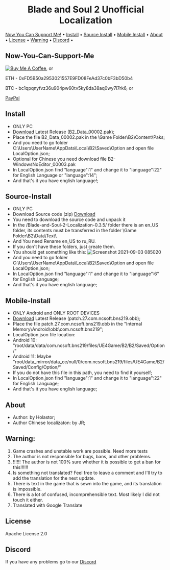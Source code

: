 <h1 align="center">
  <br>
  Blade and Soul 2 Unofficial Localization
  <br>
</h1>
  <a href="#Now-You-Can-Support-Me">Now You Can Support Me!</a> •
  <a href="#Install">Install</a> •
  <a href="#Source-Install">Source Install</a> •
  <a href="#Mobile-Install">Mobile Install</a> •
  <a href="#About">About</a> •
  <a href="#License">License</a> •
  <a href="#Warning">Warning</a> •
  <a href="#Discord">Discord</a> •
</p>


## Now-You-Can-Support-Me

<a href="https://www.buymeacoffee.com/Holastor" target="_blank"><img src="https://www.buymeacoffee.com/assets/img/custom_images/orange_img.png" alt="Buy Me A Coffee" style="height: auto !important;width: auto !important;" ></a>, or

ETH - 0xFD5B50a2953021557E9FD08FeAd37c0bF3bD50b4

BTC - bc1qpqnyfvz36u904pw60tv5ky8da38aq0wy7l7rk6, or

[PayPal](https://www.paypal.me/holastor)

## Install

* ONLY PC
* [Download](https://github.com/Holastor/Blade-and-Soul-2-Localization/releases/tag/0.6.1) Latest Release (B2_Data_00002.pak);
* Place the file B2_Data_00002.pak in the \Game Folder\B2\Content\Paks;
* And you need to go folder C:\Users\UserName\AppData\Local\B2\Saved\Option and open file LocalOption.json;
* Optional for Chinese you need download file B2-WindowsNoEditor_00003.pak
* In LocalOption.json find "language":1" and change it to "language":22" for English Language or "language":14";
* And that's it you have english language!;

## Source-Install
* ONLY PC
* Download Source code (zip) [Download](https://github.com/Holastor/Blade-and-Soul-2-Localization/releases/tag/0.6.1)
* You need to download the source code and unpack it
* In the /Blade-and-Soul-2-Localization-0.3.5/ folder there is an en_US folder, its contents must be transferred in the folder \Game Folder\B2\Data\Text\
* And You need Rename en_US to ru_RU.
* If you don't have these folders, just create them.
* You should get something like this:
 ![Screenshot 2021-09-03 085020](https://user-images.githubusercontent.com/77208679/131947968-630a7edd-d2e2-4754-80e1-769d07ffa34a.png)
* And you need to go folder C:\Users\UserName\AppData\Local\B2\Saved\Option and open file LocalOption.json;
* In LocalOption.json find "language":1" and change it to "language":6" for English Language;
* And that's it you have english language;

## Mobile-Install
* ONLY Android and ONLY ROOT DEVICES
* [Download](https://github.com/Holastor/Blade-and-Soul-2-Localization/releases/tag/0.6.1_M) Latest Release (patch.27.com.ncsoft.bns219.obb);
* Place the file patch.27.com.ncsoft.bns219.obb in the "Internal Memory\Android\obb\com.ncsoft.bns219\";
* LocalOption.json file location:
* Android 10: "root/data/data/com.ncsoft.bns219/files/UE4Game/B2/B2/Saved/Option/"
* Android 11: Maybe "root/data_mirror/data_ce/null/0/com.ncsoft.bns219/files/UE4Game/B2/Saved/Config/Option/"
* If you do not have this file in this path, you need to find it yourself;
* In LocalOption.json find "language":1" and change it to "language":22" for English Language;
* And that's it you have english language;

## About
  * Author: by Holastor;
  * Author Chinese localizaton: by JR;

## Warning:
1) Game crashes and unstable work are possible. Need more tests
2) The author is not responsible for bugs, bans, and other problems.
3) !!!!!! The author is not 100% sure whether it is possible to get a ban for this!!!!!!
4) Is something not translated? Feel free to leave a comment and I'll try to add the translation for the next update.
5) There is text in the game that is sewn into the game, and its translation is impossible.
6) There is a lot of confused, incomprehensible text. Most likely I did not touch it either.
7) Translated with Google Translate

## License

Apache License 2.0

## Discord

If you have any problems go to our [Discord](https://discord.gg/ecbKmM5h6Q)
